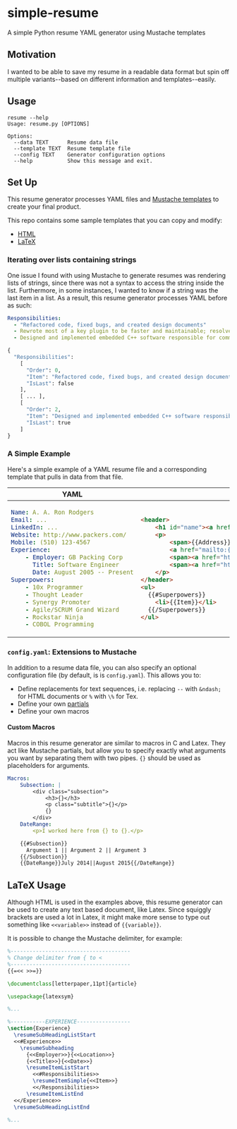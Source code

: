 # simple-resume
A simple Python resume YAML generator using Mustache templates

## Motivation
I wanted to be able to save my resume in a readable data format but spin off multiple variants--based on different information and templates--easily.

## Usage
```
resume --help
Usage: resume.py [OPTIONS]

Options:
  --data TEXT      Resume data file
  --template TEXT  Resume template file
  --config TEXT    Generator configuration options
  --help           Show this message and exit.
```

## Set Up
This resume generator processes YAML files and [Mustache templates](http://mustache.github.io/mustache.5.html) to create your final product.

This repo contains some sample templates that you can copy and modify:
 * [HTML](/html)
 * [LaTeX](/tex)

### Iterating over lists containing strings
One issue I found with using Mustache to generate resumes was rendering lists of strings, since there was not a syntax to access the string inside the list. Furthermore, in some instances, I wanted to know if a string was the last item in a list. As a result, this resume generator processes YAML before as such:

```yaml
Responsibilities:
  - "Refactored code, fixed bugs, and created design documents"
  - Rewrote most of a key plugin to be faster and maintainable; resolved thread deadlocks
  - Designed and implemented embedded C++ software responsible for communicating between different hardware
```

```python
{
  "Responsibilities":
    [
      "Order": 0,
      "Item": "Refactored code, fixed bugs, and created design documents"
      "IsLast": false
    ],
    [ ... ],
    [
      "Order": 2,
      "Item": "Designed and implemented embedded C++ software responsible for communicating between different hardware",
      "IsLast": true
    ]
}
```

### A Simple Example
Here's a simple example of a YAML resume file and a corresponding template that pulls in data from that file.

<table>
  <thead>
    <th>YAML</th>
    <th>Template</th>
  </thead>
  <tbody>
  <tr>
  <td>
    
```yaml
Name: A. A. Ron Rodgers
Email: ...
LinkedIn: ...
Website: http://www.packers.com/
Mobile: (510) 123-4567
Experience:
    - Employer: GB Packing Corp
      Title: Software Engineer
      Date: August 2005 -- Present
Superpowers: 
    - 10x Programmer
    - Thought Leader
    - Synergy Promoter
    - Agile/SCRUM Grand Wizard
    - Rockstar Ninja
    - COBOL Programming
```

</td><td>

```html
<header>
    <h1 id="name"><a href="http://{{Website}}">{{Name}}</a></h1>
    <p>
        <span>{{Address}}</span>
        <a href="mailto:{{Email}}"><span>{{Email}}</span></a>
        <span><a href="https://{{LinkedIn}}">{{LinkedIn}}</a></span>
        <span><a href="http://{{Website}}">{{Website}}</a></span>
    </p>
</header>
<ul>
  {{#Superpowers}}
    <li>{{Item}}</li>
  {{/Superpowers}}
</ul>
```

</td></tr>
</tbody>
</table>

### `config.yaml`: Extensions to Mustache
In addition to a resume data file, you can also specify an optional configuration file (by default, is is `config.yaml`). This allows you to:
 * Define replacements for text sequences, i.e. replacing `--` with `&ndash;` for HTML documents or `%` with `\%` for Tex.
 * Define your own [partials](http://mustache.github.io/mustache.5.html#Partials)
 * Define your own macros
 
#### Custom Macros
Macros in this resume generator are similar to macros in C and Latex. They act like Mustache partials, but allow you to specify exactly what arguments you want by separating them with two pipes. `{}` should be used as placeholders for arguments.

```yaml
Macros:
    Subsection: |
        <div class="subsection">
            <h3>{}</h3>
            <p class="subtitle">{}</p>
            {}
        </div>
    DateRange:
        <p>I worked here from {} to {}.</p>

```

```html
    {{#Subsection}}
      Argument 1 || Argument 2 || Argument 3
    {{/Subsection}}
    {{DateRange}}July 2014||August 2015{{/DateRange}}
```

## LaTeX Usage
Although HTML is used in the examples above, this resume generator can be used to create any text based document, like Latex. Since squiggly brackets are used a lot in Latex, it might make more sense to type out something like `<<variable>>` instead of `{{variable}}`.

It is possible to change the Mustache delimiter, for example:
```latex
%--------------------------------------
% Change delimiter from { to <
%--------------------------------------
{{=<< >>=}}

\documentclass[letterpaper,11pt]{article}

\usepackage{latexsym}

%...

%-----------EXPERIENCE-----------------
\section{Experience}
  \resumeSubHeadingListStart
  <<#Experience>>
    \resumeSubheading
      {<<Employer>>}{<<Location>>}
      {<<Title>>}{<<Date>>}
      \resumeItemListStart
        <<#Responsibilities>>
        \resumeItemSimple{<<Item>>}
        <</Responsibilities>>
      \resumeItemListEnd
  <</Experience>>
  \resumeSubHeadingListEnd

%...
```
